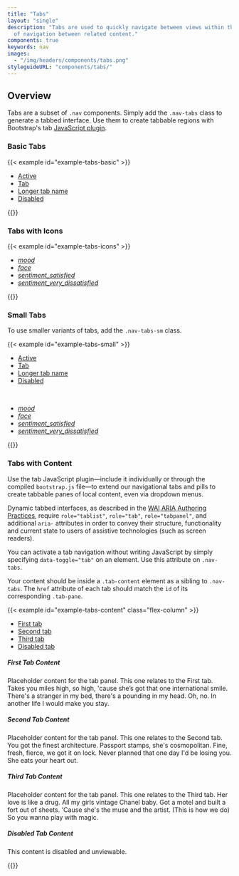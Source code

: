 ```yaml
---
title: "Tabs"
layout: "single"
description: "Tabs are used to quickly navigate between views within the same context. They serve as a form
  of navigation between related content."
components: true
keywords: nav
images:
  - "/img/headers/components/tabs.png"
styleguideURL: "components/tabs/"
---
```


## Overview

Tabs are a subset of `.nav` components. Simply add the
`.nav-tabs` class to generate a tabbed interface. Use them to
create tabbable regions with Bootstrap's tab
<a href="https://getbootstrap.com/docs/4.6/components/navs/#javascript-behavior" rel="noopener" target="_blank">JavaScript
plugin</a>.

### Basic Tabs

{{< example id="example-tabs-basic" >}}
<ul class="nav nav-tabs">
  <li class="nav-item">
    <a class="nav-link active" href="#">Active</a>
  </li>
  <li class="nav-item">
    <a class="nav-link" href="#">Tab</a>
  </li>
  <li class="nav-item">
    <a class="nav-link" href="#">Longer tab name</a>
  </li>
  <li class="nav-item">
    <a class="nav-link disabled" href="#" tabindex="-1" aria-disabled="true">Disabled</a>
  </li>
</ul>
{{</ example >}}

### Tabs with Icons

{{< example id="example-tabs-icons" >}}
<ul class="nav nav-tabs">
  <li class="nav-item">
    <a class="nav-link active" href="#"><i class="modus-icon material-icons">mood</i></a>
  </li>
  <li class="nav-item">
    <a class="nav-link" href="#"><i class="modus-icon material-icons">face</i></a>
  </li>
  <li class="nav-item">
    <a class="nav-link" href="#"><i class="modus-icon material-icons">sentiment_satisfied</i></a>
  </li>
  <li class="nav-item">
    <a class="nav-link disabled" href="#" tabindex="-1" aria-disabled="true">
    <i class="modus-icon material-icons">sentiment_very_dissatisfied</i></a>
  </li>
</ul>
{{</ example >}}

### Small Tabs

To use smaller variants of tabs, add the `.nav-tabs-sm` class.

{{< example id="example-tabs-small" >}}
<ul class="nav nav-tabs nav-tabs-sm">
  <li class="nav-item">
    <a class="nav-link active" href="#">Active</a>
  </li>
  <li class="nav-item">
    <a class="nav-link" href="#">Tab</a>
  </li>
  <li class="nav-item">
    <a class="nav-link" href="#">Longer tab name</a>
  </li>
  <li class="nav-item">
    <a class="nav-link disabled" href="#" tabindex="-1" aria-disabled="true">Disabled</a>
  </li>
</ul>
<br>
<ul class="nav nav-tabs nav-tabs-sm">
  <li class="nav-item">
    <a class="nav-link active" href="#"><i class="modus-icon material-icons">mood</i></a>
  </li>
  <li class="nav-item">
    <a class="nav-link" href="#"><i class="modus-icon material-icons">face</i></a>
  </li>
  <li class="nav-item">
    <a class="nav-link" href="#"><i class="modus-icon material-icons">sentiment_satisfied</i></a>
  </li>
  <li class="nav-item">
    <a class="nav-link disabled" href="#" tabindex="-1" aria-disabled="true"><i class="modus-icon material-icons">sentiment_very_dissatisfied</i></a>
  </li>
</ul>
{{</ example >}}

### Tabs with Content

Use the tab JavaScript plugin—include it individually or through the
compiled `bootstrap.js` file—to extend our navigational tabs and
pills to create tabbable panes of local content, even via dropdown menus.

Dynamic tabbed interfaces, as described in the
<a href="https://www.w3.org/TR/wai-aria-practices/#tabpanel"><abbr title="Web Accessibility Initiative">WAI</abbr>
<abbr title="Accessible Rich Internet Applications">ARIA</abbr>
Authoring Practices</a>, require `role="tablist"`, `role="tab"`,
`role="tabpanel"`, and additional `aria-` attributes
in order to convey their structure, functionality and current state to users
of assistive technologies (such as screen readers).

You can activate a tab navigation without writing JavaScript by simply
specifying `data-toggle="tab"` on an element. Use this attribute
on `.nav-tabs`.

Your content should be inside a `.tab-content` element as a
sibling to `.nav-tabs`. The `href` attribute of each
tab should match the `id` of its corresponding
`.tab-pane`.

{{< example id="example-tabs-content" class="flex-column" >}}
<ul class="nav nav-tabs" id="exampleTab" role="tablist">
  <li class="nav-item">
    <a class="nav-link active" id="exampleFirstTab" data-toggle="tab" href="#exampleFirst" role="tab" aria-controls="exampleFirst" aria-selected="true">First tab</a>
  </li>
  <li class="nav-item">
    <a class="nav-link" id="exampleSecondTab" data-toggle="tab" href="#exampleSecond" role="tab" aria-controls="exampleSecond" aria-selected="false">Second tab</a>
  </li>
  <li class="nav-item">
    <a class="nav-link" id="exampleThirdTab" data-toggle="tab" href="#exampleThird" role="tab" aria-controls="exampleThird" aria-selected="false">Third tab</a>
  </li>
  <li class="nav-item">
    <a class="nav-link disabled" id="disabledTab" data-toggle="tab" href="#exampleDisabled" role="tab" aria-controls="exampleDisabled" aria-selected="false">Disabled tab</a>
  </li>
</ul>
<div class="tab-content py-3" id="exampleTabContent">
  <div class="tab-pane fade show active" id="exampleFirst" role="tabpanel" aria-labelledby="exampleFirstTab">
    <h5 id="first-tab-content">First Tab Content</h5>
    <p>
      Placeholder content for the tab panel. This one relates to the First tab. Takes you miles high, so high,
      'cause she’s got that one international smile. There's a stranger in my bed, there's a pounding in my
      head. Oh, no. In another life I would make you stay.
    </p>
  </div>
  <div class="tab-pane fade" id="exampleSecond" role="tabpanel" aria-labelledby="exampleSecondTab">
    <h5 id="second-tab-content">Second Tab Content</h5>
    <p>
      Placeholder content for the tab panel. This one relates to the Second tab. You got the finest
      architecture. Passport stamps, she's cosmopolitan. Fine, fresh, fierce, we got it on lock. Never planned
      that one day I'd be losing you. She eats your heart out.
    </p>
  </div>
  <div class="tab-pane fade" id="exampleThird" role="tabpanel" aria-labelledby="exampleThirdTab">
    <h5 id="third-tab-content">Third Tab Content</h5>
    <p>
      Placeholder content for the tab panel. This one relates to the Third tab. Her love is like a drug. All
      my girls vintage Chanel baby. Got a motel and built a fort out of sheets. 'Cause she's the muse and the
      artist. (This is how we do) So you wanna play with magic.
    </p>
  </div>
  <div class="tab-pane fade" id="exampleDisabled" role="tabpanel" aria-labelledby="disabledTab">
    <h5 id="disabled-tab-content">Disabled Tab Content</h5>
    <p>
      This content is disabled and unviewable.
    </p>
  </div>
</div>
{{</ example >}}
